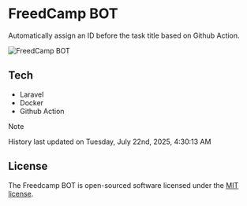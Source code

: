 # FreedCamp BOT

Automatically assign an ID before the task title based on Github Action.

![FreedCamp BOT](https://repository-images.githubusercontent.com/737932867/7d34798b-2680-471c-b089-a78a718d3d6a)

## Tech

- Laravel
- Docker
- Github Action

> [!NOTE]  
> History last updated on Tuesday, July 22nd, 2025, 4:30:13 AM

## License

The Freedcamp BOT is open-sourced software licensed under the [MIT license](https://opensource.org/licenses/MIT).
